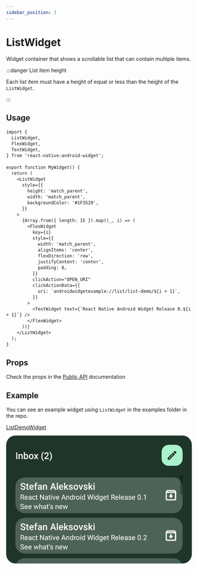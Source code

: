 ```yaml
---
sidebar_position: 3
---
```


# ListWidget

Widget container that shows a scrollable list that can contain multiple items.

:::danger List item height

Each list item must have a height of equal or less than the height of the `ListWidget`.

:::

## Usage

```tsx
import {
  ListWidget,
  FlexWidget,
  TextWidget,
} from 'react-native-android-widget';

export function MyWidget() {
  return (
    <ListWidget
      style={{
        height: 'match_parent',
        width: 'match_parent',
        backgroundColor: '#1F3529',
      }}
    >
      {Array.from({ length: 15 }).map((_, i) => (
        <FlexWidget
          key={i}
          style={{
            width: 'match_parent',
            alignItems: 'center',
            flexDirection: 'row',
            justifyContent: 'center',
            padding: 8,
          }}
          clickAction="OPEN_URI"
          clickActionData={{
            uri: `androidwidgetexample://list/list-demo/${i + 1}`,
          }}
        >
          <TextWidget text={`React Native Android Widget Release 0.${i + 1}`} />
        </FlexWidget>
      ))}
    </ListWidget>
  );
}
```

## Props

Check the props in the [Public API](/docs/public-api/interfaces/ListWidgetProps) documentation

## Example

You can see an example widget using `ListWidget` in the examples folder in the repo.

[ListDemoWidget](https://github.com/sAleksovski/react-native-android-widget/blob/master/example/src/widgets/ListDemoWidget.tsx)

![List Widget Preview](../../../example-expo/assets/widget-preview/list.png)
